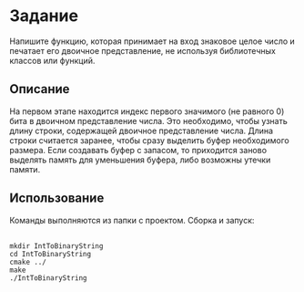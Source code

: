 # Задание
Напишите функцию, которая принимает на вход знаковое целое число и печатает его двоичное представление, не используя библиотечных классов или функций. 

## Описание
На первом этапе находится индекс первого значимого (не равного 0) бита в двоичном представление числа.
Это необходимо, чтобы узнать длину строки, содержащей двоичное представление числа. Длина строки считается заранее, чтобы
сразу выделить буфер необходимого размера. Если создавать буфер с запасом, то приходится заново выделять память для уменьшения буфера, 
либо возможны утечки памяти.

## Использование

Команды выполняются из папки с проектом.
Сборка и запуск:
<pre>
    <code>
mkdir IntToBinaryString
cd IntToBinaryString 
cmake ../ 
make 
./IntToBinaryString
    </code>
</pre>
